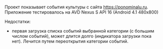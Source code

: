 Проект показывает события культуры с сайта https://ponominalu.ru.
Приложение тестировалось на AVD Nexus S API 16 (Android 4.1 480x800)

Недостатки:
 - первая загрузка списка событий выбранной категории (с большим числом событий), может длится долго 
 (индикатора загрузки пока нет). Лечится путем переоткрытия категории событий.